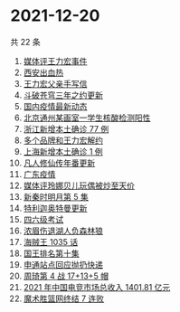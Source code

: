 # 2021-12-20

共 22 条

<!-- BEGIN -->
<!-- 最后更新时间 Mon Dec 20 2021 09:58:13 GMT+0800 (China Standard Time) -->

1. [媒体评王力宏事件](https://www.zhihu.com/search?q=王力宏事件)
1. [西安出血热](https://www.zhihu.com/search?q=出血热)
1. [王力宏父亲手写信](https://www.zhihu.com/search?q=王力宏父亲)
1. [斗破苍穹三年之约更新](https://www.zhihu.com/search?q=斗破苍穹三年之约)
1. [国内疫情最新动态](https://www.zhihu.com/search?q=疫情)
1. [北京通州某画室一学生核酸检测阳性](https://www.zhihu.com/search?q=北京疫情)
1. [浙江新增本土确诊 77 例](https://www.zhihu.com/search?q=浙江疫情)
1. [多个品牌和王力宏解约](https://www.zhihu.com/search?q=王力宏合作)
1. [上海新增本土确诊 1 例](https://www.zhihu.com/search?q=上海疫情)
1. [凡人修仙传年番更新](https://www.zhihu.com/search?q=凡人修仙传)
1. [广东疫情](https://www.zhihu.com/search?q=广东疫情)
1. [媒体评玲娜贝儿玩偶被炒至天价](https://www.zhihu.com/search?q=玲娜贝儿价格)
1. [新秦时明月第 5 集](https://www.zhihu.com/search?q=新秦时明月)
1. [特利迦奥特曼更新](https://www.zhihu.com/search?q=特利迦奥特曼)
1. [四六级考试](https://www.zhihu.com/search?q=四六级考试)
1. [浓眉伤退湖人负森林狼](https://www.zhihu.com/search?q=湖人)
1. [海贼王 1035 话](https://www.zhihu.com/search?q=海贼王)
1. [国王排名第十集](https://www.zhihu.com/search?q=国王排名)
1. [申通站点回应抛扔快递](https://www.zhihu.com/search?q=申通)
1. [周琦第 4 战 17+13+5 帽](https://www.zhihu.com/search?q=周琦)
1. [2021 年中国电竞市场总收入 1401.81 亿元](https://www.zhihu.com/search?q=中国电竞市场总收入)
1. [魔术胜篮网终结 7 连败](https://www.zhihu.com/search?q=篮网)

<!-- END -->
